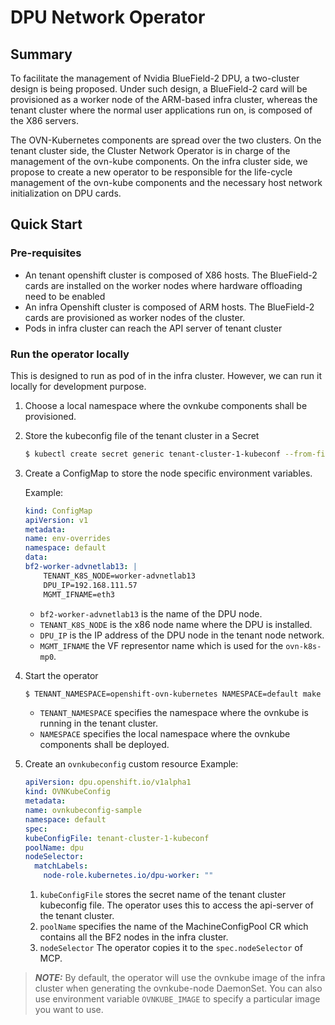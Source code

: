 # DPU Network Operator

## Summary

To facilitate the management of Nvidia BlueField-2 DPU, a two-cluster design is
being proposed. Under such design, a BlueField-2 card will be provisioned as a
worker node of the ARM-based infra cluster, whereas the tenant cluster where the
normal user applications run on, is composed of the X86 servers.

The OVN-Kubernetes components are spread over the two clusters. On the tenant
cluster side, the Cluster Network Operator is in charge of the management of the
ovn-kube components. On the infra cluster side, we propose to create a new
operator to be responsible for the life-cycle management of the ovn-kube
components and the necessary host network initialization on DPU cards.

## Quick Start

### Pre-requisites

- An tenant openshift cluster is composed of X86 hosts. The BlueField-2 cards
  are installed on the worker nodes where hardware offloading need to be enabled
- An infra Openshift cluster is composed of ARM hosts. The BlueField-2 cards are
  provisioned as worker nodes of the cluster.
- Pods in infra cluster can reach the API server of tenant cluster

### Run the operator locally

This is designed to run as pod of in the infra cluster. However, we can run it
locally for development purpose.

1. Choose a local namespace where the ovnkube components shall be provisioned.

2. Store the kubeconfig file of the tenant cluster in a Secret

    ```bash
    $ kubectl create secret generic tenant-cluster-1-kubeconf --from-file=config=/root/manifests/kubeconfig.tenant
    ```

3. Create a ConfigMap to store the node specific environment variables.
   
   Example:

    ```yaml
    kind: ConfigMap
    apiVersion: v1
    metadata:
    name: env-overrides
    namespace: default
    data:
    bf2-worker-advnetlab13: |
        TENANT_K8S_NODE=worker-advnetlab13
        DPU_IP=192.168.111.57
        MGMT_IFNAME=eth3
    ```

   - `bf2-worker-advnetlab13` is the name of the DPU node.
   - `TENANT_K8S_NODE` is the x86 node name where the DPU is installed.
   - `DPU_IP` is the IP address of the DPU node in the tenant node network.
   - `MGMT_IFNAME` the VF representor name which is used for the `ovn-k8s-mp0`.
4. Start the operator

    ```bash
    $ TENANT_NAMESPACE=openshift-ovn-kubernetes NAMESPACE=default make run
    ```

   - `TENANT_NAMESPACE` specifies the namespace where the ovnkube is running in
     the tenant cluster.
   - `NAMESPACE` specifies the local namespace where the ovnkube components
     shall be deployed.

5. Create an `ovnkubeconfig` custom resource
   Example:

    ```yaml
    apiVersion: dpu.openshift.io/v1alpha1
    kind: OVNKubeConfig
    metadata:
    name: ovnkubeconfig-sample
    namespace: default
    spec:
    kubeConfigFile: tenant-cluster-1-kubeconf
    poolName: dpu
    nodeSelector:
      matchLabels:
        node-role.kubernetes.io/dpu-worker: ""
    ```

   1. `kubeConfigFile` stores the secret name of the tenant cluster kubeconfig
      file. The operator uses this to access the api-server of the tenant
      cluster.
   2. `poolName` specifies the name of the MachineConfigPool CR which contains
      all the BF2 nodes in the infra cluster. 
   3. `nodeSelector` The operator copies it to the `spec.nodeSelector` of MCP.

> **_NOTE:_** By default, the operator will use the ovnkube image of the infra
cluster when generating the ovnkube-node DaemonSet. You can also use environment
variable `OVNKUBE_IMAGE` to specify a particular image you want to use.

